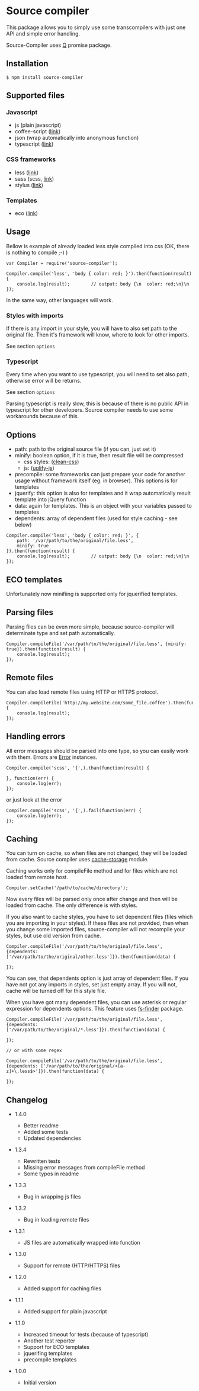 # Source compiler

This package allows you to simply use some transcompilers with just one API and simple error handling.

Source-Compiler uses [Q](https://npmjs.org/package/q) promise package.

## Installation

```
$ npm install source-compiler
```

## Supported files

### Javascript

* js (plain javascript)
* coffee-script ([link](https://npmjs.org/package/coffee-script))
* json (wrap automatically into anonymous function)
* typescript ([link](https://npmjs.org/package/typescript))

### CSS frameworks

* less ([link](https://npmjs.org/package/less))
* sass (scss, [link](https://npmjs.org/package/node-sass))
* stylus ([link](https://npmjs.org/package/stylus))

### Templates

* eco ([link](https://github.com/sstephenson/eco))

## Usage

Bellow is example of already loaded less style compiled into css (OK, there is nothing to compile ;-) )

```
var Compiler = require('source-compiler');

Compiler.compile('less', 'body { color: red; }').then(function(result) {
	console.log(result);		// output: body {\n  color: red;\n}\n
});
```

In the same way, other languages will work.

### Styles with imports

If there is any import in your style, you will have to also set path to the original file. Then it's framework will know,
where to look for other imports.

See section `options`

### Typescript

Every time when you want to use typescript, you will need to set also path, otherwise error will be returns.

See section `options`

Parsing typescript is really slow, this is because of there is no public API in typescript for other developers. Source
compiler needs to use some workarounds because of this.

## Options

* path: path to the original source file (if you can, just set it)
* minify: boolean option, if it is true, then result file will be compressed
	+ css styles: ([clean-css](https://npmjs.org/package/clean-css))
	+ js: ([uglify-js](https://npmjs.org/package/uglify-js))
* precompile: some frameworks can just prepare your code for another usage without framework itself (eg. in browser). This options is for templates
* jquerify: this option is also for templates and it wrap automatically result template into jQuery function
* data: again for templates. This is an object with your variables passed to templates
* dependents: array of dependent files (used for style caching - see below)

```
Compiler.compile('less', 'body { color: red; }', {
	path: '/var/path/to/the/original/file.less',
	minify: true
}).then(function(result) {
	console.log(result);		// output: body {\n  color: red;\n}\n
});
```

## ECO templates

Unfortunately now minifiing is supported only for jquerified templates.

## Parsing files

Parsing files can be even more simple, because source-compiler will determinate type and set path automatically.

```
Compiler.compileFile('/var/path/to/the/original/file.less', {minify: true}).then(function(result) {
	console.log(result);
});
```

## Remote files

You can also load remote files using HTTP or HTTPS protocol.

```
Compiler.compileFile('http://my.website.com/some_file.coffee').then(function(result) {
	console.log(result);
});
```

## Handling errors

All error messages should be parsed into one type, so you can easily work with them. Errors are [Error](https://developer.mozilla.org/en-US/docs/Web/JavaScript/Reference/Global_Objects/Error) instances.

```
Compiler.compile('scss', '{',).than(function(result) {

}, function(err) {
	console.log(err);
});
```

or just look at the error

```
Compiler.compile('scss', '{',).fail(function(err) {
	console.log(err);
});
```

## Caching

You can turn on cache, so when files are not changed, they will be loaded from cache. Source compiler uses [cache-storage](https://npmjs.org/package/cache-storage)
module.

Caching works only for compileFile method and for files which are not loaded from remote host.

```
Compiler.setCache('/path/to/cache/directory');
```

Now every files will be parsed only once after change and then will be loaded from cache. The only difference is with styles.

If you also want to cache styles, you have to set dependent files (files which you are importing in your styles). If these
files are not provided, then when you change some imported files, source-compiler will not recompile your styles, but use
old version from cache.

```
Compiler.compileFile('/var/path/to/the/original/file.less', {dependents: ['/var/path/to/the/original/other.less']}).then(function(data) {

});
```

You can see, that dependents option is just array of dependent files. If you have not got any imports in styles, set just
empty array. If you will not, cache will be turned off for this style file.

When you have got many dependent files, you can use asterisk or regular expression for dependents options. This feature
uses [fs-finder](https://npmjs.org/package/fs-finder) package.

```
Compiler.compileFile('/var/path/to/the/original/file.less', {dependents: ['/var/path/to/the/original/*.less']}).then(function(data) {

});

// or with some regex

Compiler.compileFile('/var/path/to/the/original/file.less', {dependents: ['/var/path/to/the/original/<[a-z]+\.less$>']}).then(function(data) {

});
```

## Changelog

* 1.4.0
	+ Better readme
	+ Added some tests
	+ Updated dependencies

* 1.3.4
	+ Rewritten tests
	+ Missing error messages from compileFile method
	+ Some typos in readme

* 1.3.3
	+ Bug in wrapping js files

* 1.3.2
	+ Bug in loading remote files

* 1.3.1
	+ JS files are automatically wrapped into function

* 1.3.0
	+ Support for remote (HTTP/HTTPS) files

* 1.2.0
	+ Added support for caching files

* 1.1.1
	+ Added support for plain javascript

* 1.1.0
	+ Increased timeout for tests (because of typescript)
	+ Another test reporter
	+ Support for ECO templates
	+ jquerifing templates
	+ precompile templates

* 1.0.0
	+ Initial version